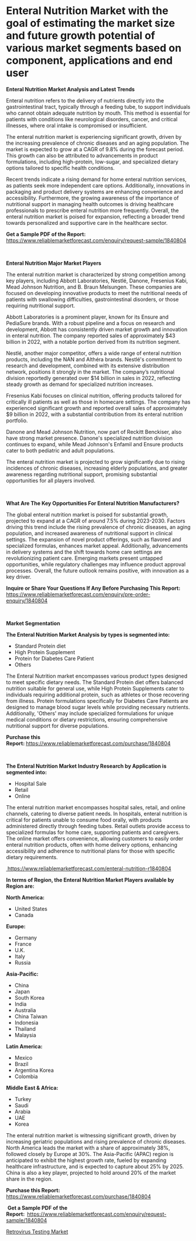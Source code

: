 <p><h1>Enteral Nutrition Market with the goal of estimating the market size and future growth potential of various market segments based on component, applications and end user</h1></p><p><strong>Enteral Nutrition Market Analysis and Latest Trends</strong></p>
<p><p>Enteral nutrition refers to the delivery of nutrients directly into the gastrointestinal tract, typically through a feeding tube, to support individuals who cannot obtain adequate nutrition by mouth. This method is essential for patients with conditions like neurological disorders, cancer, and critical illnesses, where oral intake is compromised or insufficient.</p><p>The enteral nutrition market is experiencing significant growth, driven by the increasing prevalence of chronic diseases and an aging population. The market is expected to grow at a CAGR of 9.8% during the forecast period. This growth can also be attributed to advancements in product formulations, including high-protein, low-sugar, and specialized dietary options tailored to specific health conditions.</p><p>Recent trends indicate a rising demand for home enteral nutrition services, as patients seek more independent care options. Additionally, innovations in packaging and product delivery systems are enhancing convenience and accessibility. Furthermore, the growing awareness of the importance of nutritional support in managing health outcomes is driving healthcare professionals to prescribe enteral nutrition more frequently. Overall, the enteral nutrition market is poised for expansion, reflecting a broader trend towards personalized and supportive care in the healthcare sector.</p></p>
<p><strong>Get a Sample PDF of the Report:&nbsp;</strong> <a href="https://www.reliablemarketforecast.com/enquiry/request-sample/1840804?utm_campaign=2316&utm_medium=2&utm_source=Github&utm_content=ia&utm_term=08032025&utm_id=enteral-nutrition">https://www.reliablemarketforecast.com/enquiry/request-sample/1840804</a></p>
<p>&nbsp;</p>
<p><strong>Enteral Nutrition Major Market Players</strong></p>
<p><p>The enteral nutrition market is characterized by strong competition among key players, including Abbott Laboratories, Nestlé, Danone, Fresenius Kabi, Mead Johnson Nutrition, and B. Braun Melsungen. These companies are focused on developing innovative products to meet the nutritional needs of patients with swallowing difficulties, gastrointestinal disorders, or those requiring nutritional support.</p><p>Abbott Laboratories is a prominent player, known for its Ensure and PediaSure brands. With a robust pipeline and a focus on research and development, Abbott has consistently driven market growth and innovation in enteral nutrition. The company reported sales of approximately $43 billion in 2022, with a notable portion derived from its nutrition segment.</p><p>Nestlé, another major competitor, offers a wide range of enteral nutrition products, including the NAN and Althéra brands. Nestlé's commitment to research and development, combined with its extensive distribution network, positions it strongly in the market. The company’s nutritional division reportedly generated over $14 billion in sales in 2022, reflecting steady growth as demand for specialized nutrition increases.</p><p>Fresenius Kabi focuses on clinical nutrition, offering products tailored for critically ill patients as well as those in homecare settings. The company has experienced significant growth and reported overall sales of approximately $9 billion in 2022, with a substantial contribution from its enteral nutrition portfolio.</p><p>Danone and Mead Johnson Nutrition, now part of Reckitt Benckiser, also have strong market presence. Danone's specialized nutrition division continues to expand, while Mead Johnson's Enfamil and Ensure products cater to both pediatric and adult populations.</p><p>The enteral nutrition market is projected to grow significantly due to rising incidences of chronic diseases, increasing elderly populations, and greater awareness regarding nutritional support, promising substantial opportunities for all players involved.</p></p>
<p>&nbsp;</p>
<p><strong>What Are The Key Opportunities For Enteral Nutrition Manufacturers?</strong></p>
<p><p>The global enteral nutrition market is poised for substantial growth, projected to expand at a CAGR of around 7.5% during 2023-2030. Factors driving this trend include the rising prevalence of chronic diseases, an aging population, and increased awareness of nutritional support in clinical settings. The expansion of novel product offerings, such as flavored and specialized formulas, enhances market appeal. Additionally, advancements in delivery systems and the shift towards home care settings are revolutionizing patient care. Emerging markets present untapped opportunities, while regulatory challenges may influence product approval processes. Overall, the future outlook remains positive, with innovation as a key driver.</p></p>
<p><strong>Inquire or Share Your Questions If Any Before Purchasing This Report:</strong> <a href="https://www.reliablemarketforecast.com/enquiry/pre-order-enquiry/1840804?utm_campaign=2316&utm_medium=2&utm_source=Github&utm_content=ia&utm_term=08032025&utm_id=enteral-nutrition">https://www.reliablemarketforecast.com/enquiry/pre-order-enquiry/1840804</a></p>
<p>&nbsp;</p>
<p><strong>Market Segmentation</strong></p>
<p><strong>The Enteral Nutrition Market Analysis by types is segmented into:</strong></p>
<p><ul><li>Standard Protein diet</li><li>High Protein Supplement</li><li>Protein for Diabetes Care Patient</li><li>Others</li></ul></p>
<p><p>The Enteral Nutrition market encompasses various product types designed to meet specific dietary needs. The Standard Protein diet offers balanced nutrition suitable for general use, while High Protein Supplements cater to individuals requiring additional protein, such as athletes or those recovering from illness. Protein formulations specifically for Diabetes Care Patients are designed to manage blood sugar levels while providing necessary nutrients. Additionally, 'Others' may include specialized formulations for unique medical conditions or dietary restrictions, ensuring comprehensive nutritional support for diverse populations.</p></p>
<p><strong>Purchase this Report:&nbsp;</strong><a href="https://www.reliablemarketforecast.com/purchase/1840804?utm_campaign=2316&utm_medium=2&utm_source=Github&utm_content=ia&utm_term=08032025&utm_id=enteral-nutrition">https://www.reliablemarketforecast.com/purchase/1840804</a></p>
<p>&nbsp;</p>
<p><strong>The Enteral Nutrition Market Industry Research by Application is segmented into:</strong></p>
<p><ul><li>Hospital Sale</li><li>Retail</li><li>Online</li></ul></p>
<p><p>The enteral nutrition market encompasses hospital sales, retail, and online channels, catering to diverse patient needs. In hospitals, enteral nutrition is critical for patients unable to consume food orally, with products administered directly through feeding tubes. Retail outlets provide access to specialized formulas for home care, supporting patients and caregivers. The online market offers convenience, allowing customers to easily order enteral nutrition products, often with home delivery options, enhancing accessibility and adherence to nutritional plans for those with specific dietary requirements.</p></p>
<p><a href="https://www.reliablemarketforecast.com/enteral-nutrition-r1840804?utm_campaign=2316&utm_medium=2&utm_source=Github&utm_content=ia&utm_term=08032025&utm_id=enteral-nutrition">&nbsp;https://www.reliablemarketforecast.com/enteral-nutrition-r1840804</a></p>
<p><strong>In terms of Region, the Enteral Nutrition Market Players available by Region are:</strong></p>
<p>
    <p> <strong> North America: </strong>
        <ul>
            <li>United States</li>
            <li>Canada</li>
        </ul>
        </p> 
    <p> <strong> Europe: </strong>
        <ul>
            <li>Germany</li>
            <li>France</li>
            <li>U.K.</li>
            <li>Italy</li>
            <li>Russia</li>
        </ul>
        </p> 
    <p> <strong> Asia-Pacific: </strong>
        <ul>
            <li>China</li>
            <li>Japan</li>
            <li>South Korea</li>
            <li>India</li>
            <li>Australia</li>
            <li>China Taiwan</li>
            <li>Indonesia</li>
            <li>Thailand</li>
            <li>Malaysia</li>
        </ul>
        </p> 
    <p> <strong> Latin America: </strong>
        <ul>
            <li>Mexico</li>
            <li>Brazil</li>
            <li>Argentina Korea</li>
            <li>Colombia</li>
        </ul>
        </p> 
    <p> <strong> Middle East & Africa: </strong>
        <ul>
            <li>Turkey</li>
            <li>Saudi</li>
            <li>Arabia</li>
            <li>UAE</li>
            <li>Korea</li>
        </ul>
    </p>
    </p>
<p><p>The enteral nutrition market is witnessing significant growth, driven by increasing geriatric populations and rising prevalence of chronic diseases. North America leads the market with a share of approximately 38%, followed closely by Europe at 30%. The Asia-Pacific (APAC) region is anticipated to exhibit the highest growth rate, fueled by expanding healthcare infrastructure, and is expected to capture about 25% by 2025. China is also a key player, projected to hold around 20% of the market share in the region.</p></p>
<p><strong>Purchase this Report: </strong><a href="https://www.reliablemarketforecast.com/purchase/1840804?utm_campaign=2316&utm_medium=2&utm_source=Github&utm_content=ia&utm_term=08032025&utm_id=enteral-nutrition">https://www.reliablemarketforecast.com/purchase/1840804</a></p>
<p>&nbsp;<strong>Get a Sample PDF of the Report:&nbsp;&nbsp;</strong><a href="https://www.reliablemarketforecast.com/enquiry/request-sample/1840804?utm_campaign=2316&utm_medium=2&utm_source=Github&utm_content=ia&utm_term=08032025&utm_id=enteral-nutrition">https://www.reliablemarketforecast.com/enquiry/request-sample/1840804</a></p>
<p><strong></strong></p>
<p><p><a href="https://github.com/bensemilia864/Market-Research-Report-List-1/blob/main/retrovirus-testing-market.md?utm_campaign=2316&utm_medium=2&utm_source=Github&utm_content=ia&utm_term=08032025&utm_id=enteral-nutrition">Retrovirus Testing Market</a></p></p>